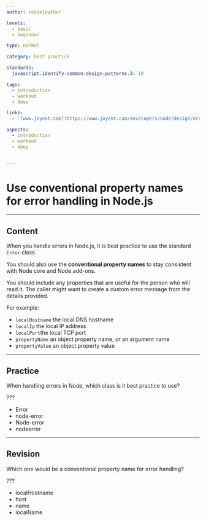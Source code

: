 ```yaml
---
author: rosielowther

levels:
  - basic
  - beginner

type: normal

category: best practice

standards:
  javascript.identify-common-design-patterns.2: 10

tags:
  - introduction
  - workout
  - deep

links:
  - '[www.joyent.com](https://www.joyent.com/developers/node/design/errors){website}'

aspects:
  - introduction
  - workout
  - deep


---
```

# Use conventional property names for error handling in Node.js

---
## Content

When you handle errors in Node.js, it is best practice to use the standard `Error` class.

You should also use the **conventional property names** to stay consistent with Node core and Node add-ons.

You should include any properties that are useful for the person who will read it. The caller might want to create a custom error message from the details provided.

For example:

* `localHostname` the local DNS hostname
* `localIp` the local IP address
* `localPort`the local TCP port
* `propertyName` an object property name, or an argument name
* `propertyValue` an object property value

---
## Practice

When handling errors in Node, which class is it best practice to use?

???

* Error
* node-error
* Node-error
* nodeerror

---
## Revision

Which one would be a conventional property name for error handling?

???

* localHostname
* host
* name
* localName
 
